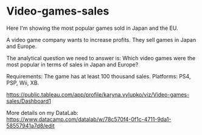 # Video-games-sales
Here I'm showing the most popular games sold in Japan and the EU.

A video game company wants to increase profits. They sell games in Japan and Europe.

The analytical question we need to answer is: Which video games were the most popular in terms of sales in Japan and Europe?

Requirements: The game has at least 100 thousand sales. Platforms: PS4, PSP, Wii, XB.

https://public.tableau.com/app/profile/karyna.vylupko/viz/Video-games-sales/Dashboard1 

More details on my DataLab: https://www.datacamp.com/datalab/w/78c570f4-0f1c-4711-9da1-58557941a7d8/edit 
